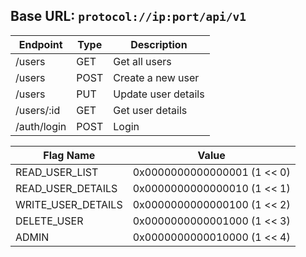 ## Base URL: `protocol://ip:port/api/v1`

| Endpoint | Type | Description |
| --- | --- | --- |
| /users | GET | Get all users |
| /users | POST | Create a new user |
| /users | PUT | Update user details |
| /users/:id | GET | Get user details |
| /auth/login | POST | Login |

| Flag Name | Value |
| --- | --- |
| READ_USER_LIST | 0x0000000000000001 (1 << 0) |
| READ_USER_DETAILS | 0x0000000000000010 (1 << 1) |
| WRITE_USER_DETAILS | 0x0000000000000100 (1 << 2) |
| DELETE_USER | 0x0000000000001000 (1 << 3) |
| ADMIN | 0x0000000000010000 (1 << 4) |
